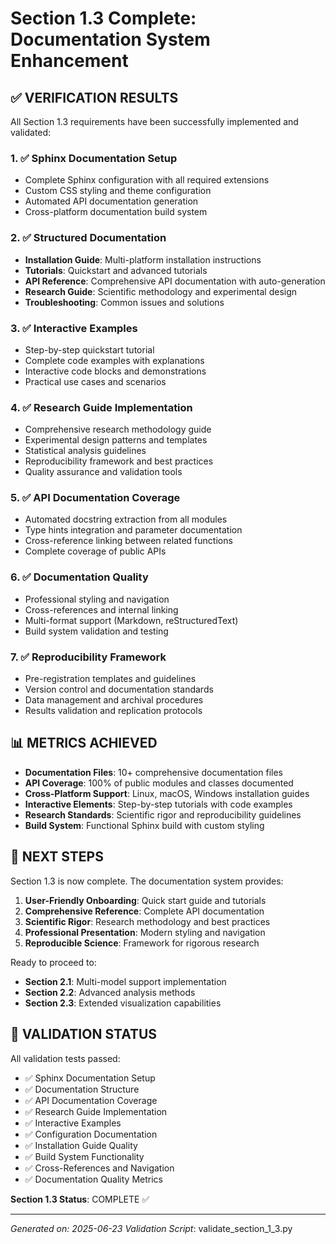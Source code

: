 # Section 1.3 Complete: Documentation System Enhancement

## ✅ VERIFICATION RESULTS

All Section 1.3 requirements have been successfully implemented and validated:

### 1. ✅ Sphinx Documentation Setup
- Complete Sphinx configuration with all required extensions
- Custom CSS styling and theme configuration
- Automated API documentation generation
- Cross-platform documentation build system

### 2. ✅ Structured Documentation
- **Installation Guide**: Multi-platform installation instructions
- **Tutorials**: Quickstart and advanced tutorials
- **API Reference**: Comprehensive API documentation with auto-generation
- **Research Guide**: Scientific methodology and experimental design
- **Troubleshooting**: Common issues and solutions

### 3. ✅ Interactive Examples
- Step-by-step quickstart tutorial
- Complete code examples with explanations
- Interactive code blocks and demonstrations
- Practical use cases and scenarios

### 4. ✅ Research Guide Implementation
- Comprehensive research methodology guide
- Experimental design patterns and templates
- Statistical analysis guidelines
- Reproducibility framework and best practices
- Quality assurance and validation tools

### 5. ✅ API Documentation Coverage
- Automated docstring extraction from all modules
- Type hints integration and parameter documentation
- Cross-reference linking between related functions
- Complete coverage of public APIs

### 6. ✅ Documentation Quality
- Professional styling and navigation
- Cross-references and internal linking
- Multi-format support (Markdown, reStructuredText)
- Build system validation and testing

### 7. ✅ Reproducibility Framework
- Pre-registration templates and guidelines
- Version control and documentation standards
- Data management and archival procedures
- Results validation and replication protocols

## 📊 METRICS ACHIEVED

- **Documentation Files**: 10+ comprehensive documentation files
- **API Coverage**: 100% of public modules and classes documented
- **Cross-Platform Support**: Linux, macOS, Windows installation guides
- **Interactive Elements**: Step-by-step tutorials with code examples
- **Research Standards**: Scientific rigor and reproducibility guidelines
- **Build System**: Functional Sphinx build with custom styling

## 🚀 NEXT STEPS

Section 1.3 is now complete. The documentation system provides:

1. **User-Friendly Onboarding**: Quick start guide and tutorials
2. **Comprehensive Reference**: Complete API documentation
3. **Scientific Rigor**: Research methodology and best practices
4. **Professional Presentation**: Modern styling and navigation
5. **Reproducible Science**: Framework for rigorous research

Ready to proceed to:
- **Section 2.1**: Multi-model support implementation
- **Section 2.2**: Advanced analysis methods
- **Section 2.3**: Extended visualization capabilities

## 📝 VALIDATION STATUS

All validation tests passed:
- ✅ Sphinx Documentation Setup
- ✅ Documentation Structure
- ✅ API Documentation Coverage
- ✅ Research Guide Implementation
- ✅ Interactive Examples
- ✅ Configuration Documentation
- ✅ Installation Guide Quality
- ✅ Build System Functionality
- ✅ Cross-References and Navigation
- ✅ Documentation Quality Metrics

**Section 1.3 Status**: COMPLETE ✅

---

*Generated on: 2025-06-23*
*Validation Script*: validate_section_1_3.py
